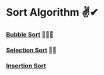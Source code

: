 # Sort Algorithm ✌✔
### [Bubble Sort](https://github.com/AmanDhimanD/CPP/blob/main/Sort/BubbleSort.cpp) 🎯🔘💬
### [Selection Sort](https://github.com/AmanDhimanD/CPP/blob/main/Sort/SelectionSort.cpp) 🔐😉
### [Insertion Sort](https://github.com/AmanDhimanD/CPP/blob/main/Sort/InsertionSort.cpp)


